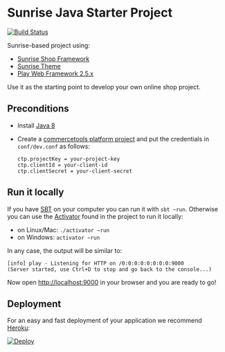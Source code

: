 # Sunrise Java Starter Project
[![Build Status](https://travis-ci.org/commercetools/commercetools-sunrise-java-starter.svg?branch=master)](https://travis-ci.org/commercetools/commercetools-sunrise-java-starter)

Sunrise-based project using:
- [Sunrise Shop Framework](https://github.com/commercetools/commercetools-sunrise-java)
- [Sunrise Theme](https://github.com/commercetools/commercetools-sunrise-theme)
- [Play Web Framework 2.5.x](https://www.playframework.com/documentation/2.5.x/Home)

Use it as the starting point to develop your own online shop project.

## Preconditions

* Install [Java 8](http://www.oracle.com/technetwork/java/javase/downloads/jdk8-downloads-2133151.html)
* Create a [commercetools platform project](https://admin.sphere.io/en/signup) and put the credentials in `conf/dev.conf` as follows:

  ```
  ctp.projectKey = your-project-key
  ctp.clientId = your-client-id
  ctp.clientSecret = your-client-secret
  ```

## Run it locally

If you have [SBT](http://www.scala-sbt.org/) on your computer you can run it with `sbt ~run`. Otherwise you can use the [Activator](https://www.lightbend.com/community/core-tools/activator-and-sbt) found in the project to run it locally:

* on Linux/Mac: `./activator ~run` 
* on Windows: `activator ~run`

In any case, the output will be similar to:

```
[info] play - Listening for HTTP on /0:0:0:0:0:0:0:0:9000
(Server started, use Ctrl+D to stop and go back to the console...)
```

Now open <a href="http://localhost:9000">http://localhost:9000</a> in your browser and you are ready to go!

## Deployment

For an easy and fast deployment of your application we recommend [Heroku](https://www.heroku.com):

<a href="https://heroku.com/deploy?template=https://github.com/commercetools/commercetools-sunrise-java-starter"><img src="https://www.herokucdn.com/deploy/button.png" alt="Deploy"></a>
